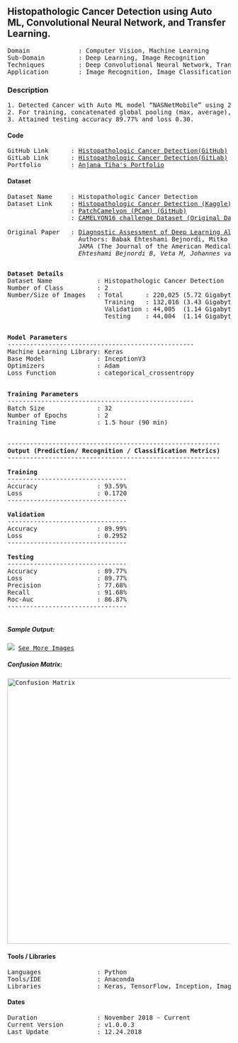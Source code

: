 ## Histopathologic Cancer Detection using Auto ML, Convolutional Neural Network, and Transfer Learning.                                       
<pre>
Domain             : Computer Vision, Machine Learning
Sub-Domain         : Deep Learning, Image Recognition
Techniques         : Deep Convolutional Neural Network, Transfer Learning, ImageNet, Auto ML, NASNetMobile
Application        : Image Recognition, Image Classification, Medical Imaging
</pre>

### Description
<pre>
1. Detected Cancer with Auto ML model “NASNetMobile” using 250000+(6.5GB) cancer cell images.
2. For training, concatenated global pooling (max, average), dropout and dense layers to the output layer for final output.
3. Attained testing accuracy 89.77% and loss 0.30.
</pre>

#### Code
<pre>
GitHub Link      : <a href=https://github.com/anjanatiha/Histopathologic-Cancer-Detection>Histopathologic Cancer Detection(GitHub)</a>
GitLab Link      : <a href=https://gitlab.com/anjanatiha/Histopathologic-Cancer-Detection>Histopathologic Cancer Detection(GitLab)</a>
Portfolio        : <a href=https://anjanatiha.wixsite.com/website>Anjana Tiha's Portfolio</a>
</pre>

#### Dataset
<pre>
Dataset Name     : Histopathologic Cancer Detection
Dataset Link     : <a href=https://www.kaggle.com/c/histopathologic-cancer-detection>Histopathologic Cancer Detection (Kaggle)</a>
                 : <a href=https://github.com/basveeling/pcam>PatchCamelyon (PCam) (GitHub)</a>
                 : <a href=https://camelyon16.grand-challenge.org/Data/>CAMELYON16 challenge Dataset (Original Dataset)</a>
                 
Original Paper   : <a href=https://jamanetwork.com/journals/jama/fullarticle/2665774>Diagnostic Assessment of Deep Learning Algorithms for Detection of Lymph Node Metastases in Women With Breast Cancer </a> 
                   Authors: Babak Ehteshami Bejnordi, Mitko Veta, Paul Johannes van Diest 
                   JAMA (The Journal of the American Medical Association)
                   <cite>Ehteshami Bejnordi B, Veta M, Johannes van Diest P, et al. Diagnostic Assessment of Deep Learning Algorithms for Detection of Lymph Node Metastases in Women With Breast Cancer. JAMA. 2017;318(22):2199–2210. doi:10.1001/jama.2017.14585</cite>
                   </pre>

<pre>
<b>Dataset Details</b>
Dataset Name            : Histopathologic Cancer Detection
Number of Class         : 2
Number/Size of Images   : Total      : 220,025 (5.72 Gigabyte (GB))
                          Training   : 132,016 (3.43 Gigabyte (GB))
                          Validation : 44,005  (1.14 Gigabyte (GB))
                          Testing    : 44,004  (1.14 Gigabyte (GB))


<b>Model Parameters</b>
--------------------------------------------------
Machine Learning Library: Keras
Base Model              : InceptionV3
Optimizers              : Adam
Loss Function           : categorical_crossentropy


<b>Training Parameters</b>
--------------------------------------------------
Batch Size              : 32
Number of Epochs        : 2
Training Time           : 1.5 hour (90 min)


---------------------------------------------------------
<b>Output (Prediction/ Recognition / Classification Metrics)</b>
---------------------------------------------------------

<b>Training</b>
--------------------------------
Accuracy                : 93.59%
Loss                    : 0.1720
--------------------------------

<b>Validation</b>
--------------------------------
Accuracy                : 89.99%
Loss                    : 0.2952
--------------------------------

<b>Testing</b>
--------------------------------
Accuracy                : 89.77%
Loss                    : 89.77%
Precision               : 77.68%
Recall                  : 91.68%
Roc-Auc                 : 86.87%
--------------------------------

</pre>

##### Sample Output: 
<kbd>
<img src=https://github.com/anjanatiha/Histopathologic-Cancer-Detection/blob/master/demo/sample/sample.png>
</kbd>

<kbd>
<a href=https://github.com/anjanatiha/Histopathologic-Cancer-Detection/blob/master/demo/images/result.png>See More Images</a>
</kbd>

##### Confusion Matrix: 
<kbd>
<img src=https://github.com/anjanatiha/Histopathologic-Cancer-Detection/blob/master/demo/report/CM.png alt="Confusion Matrix" width=800px height=600px>
</kbd>

#### Tools / Libraries
<pre>
Languages               : Python
Tools/IDE               : Anaconda
Libraries               : Keras, TensorFlow, Inception, ImageNet
</pre>

#### Dates
<pre>
Duration                : November 2018 - Current
Current Version         : v1.0.0.3
Last Update             : 12.24.2018
</pre>
